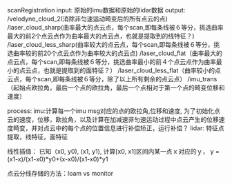 scanRegistration
input: 原始的imu数据和原始的lidar数据
output: 
  /velodyne_cloud_2(消除非匀速运动畸变后的所有点云的点)
  /laser_cloud_sharp(曲率最大的点云点，每个scan,即每条线被６等分，挑选曲率最大的前2个点云点作为曲率最大的点云点，也就是提取到的线特征？)
  /laser_cloud_less_sharp(曲率较大的点云点，每个scan,即每条线被６等分，挑选曲率较的前20个点云点作为曲率较大的点云点)
  /laser_cloud_flat（曲率最大的点云点，每个scan,即每条线被６等分，挑选曲率最小的前４个点云点作为曲率最小的点云点，也就是提取到的面特征？）
  /laser_cloud_less_flat（曲率较小的点云点，每个scan,即每条线被６等分，除了以上所有剩余的点云点）
  /imu_trans（起始点欧拉角，最后一个点的欧拉角，最后一个点相对于第一个点的畸变位移和速度）

process:
  imu:计算每一个imu msg对应的点的欧拉角,位移和速度,
  为了初始化点云的速度，位移，欧拉角，以及计算在加减速非匀速运动过程中点云产生的位移速度畸变，并对点云中的每个点的位置信息进行补偿矫正，运行补偿？
  lidar:
    特征点提取，线特征，面特征


线性插值：
已知（x0, y0), (x1, y1), 计算[x0, x1]区间内某一点ｘ对应的ｙ，
y = (x1-x)/(x1-x0)*y0+(x-x0)/(x1-x0)*y1 

点云分线存储的方法：loam vs monitor